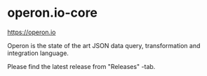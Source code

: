 # operon.io-core

https://operon.io

Operon is the state of the art JSON data query, transformation and integration language.

Please find the latest release from "Releases" -tab.
